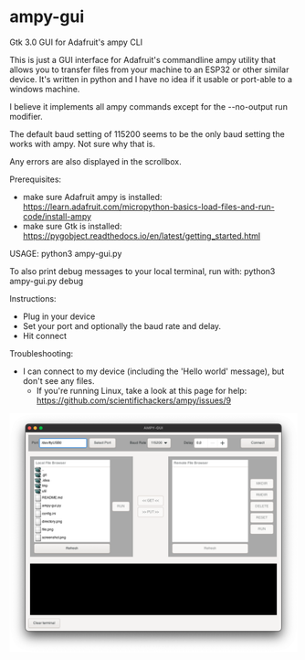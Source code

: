 # ampy-gui
Gtk 3.0 GUI for Adafruit's ampy CLI

This is just a GUI interface for Adafruit's commandline ampy utility that allows you to transfer files from your machine to an ESP32 or other similar device.  It's written in python and I have no idea if it usable or port-able to a windows machine.

I believe it implements all ampy commands except for the --no-output run modifier.

The default baud setting of 115200 seems to be the only baud setting the works with ampy. Not sure why that is.

Any errors are also displayed in the scrollbox.

Prerequisites:
- make sure Adafruit ampy is installed: https://learn.adafruit.com/micropython-basics-load-files-and-run-code/install-ampy
- make sure Gtk is installed: https://pygobject.readthedocs.io/en/latest/getting_started.html

USAGE:
python3 ampy-gui.py

To also print debug messages to your local terminal, run with:
python3 ampy-gui.py debug

Instructions:
- Plug in your device
- Set your port and optionally the baud rate and delay.
- Hit connect

Troubleshooting:
- I can connect to my device (including the 'Hello world' message), but don't see any files.
  - If you're running Linux, take a look at this page for help: https://github.com/scientifichackers/ampy/issues/9

![Alt text](screenshot.png?raw=true "Screenshot")
